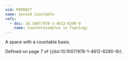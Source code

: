 ```yaml
---
uid: P000027
name: Second Countable
refs:
  - doi: 10.1007/978-1-4612-6290-9
    name: Counterexamples in Topology
---
```


A space with a countable basis.

Defined on page 7 of {{doi:10.1007/978-1-4612-6290-9}}.

